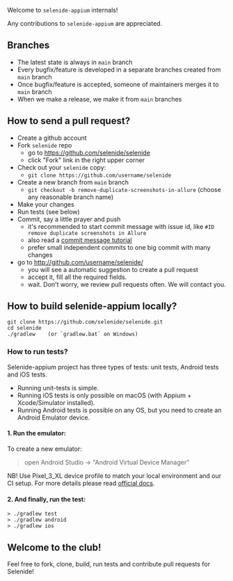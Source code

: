 Welcome to `selenide-appium` internals!

Any contributions to `selenide-appium` are appreciated.  

## Branches
- The latest state is always in `main` branch
- Every bugfix/feature is developed in a separate branches created from `main` branch
- Once bugfix/feature is accepted, someone of maintainers merges it to `main` branch
- When we make a release, we make it from `main` branches

## How to send a pull request?
- Create a github account
- Fork `selenide` repo  
  - go to https://github.com/selenide/selenide
  - click "Fork" link in the right upper corner
- Check out your `selenide` copy:  
  - `git clone https://github.com/username/selenide`
- Create a new branch from `main` branch
  - `git checkout -b remove-duplicate-screenshots-in-allure`   (choose any reasonable branch name)
- Make your changes
- Run tests (see below)
- Commit, say a little prayer and push
  - it's recommended to start commit message with issue id, like `#ID remove duplicate screenshots in Allure`
  - also read a [commit message tutorial](https://chris.beams.io/posts/git-commit/)
  - prefer small independent commits to one big commit with many changes
- go to http://github.com/username/selenide/
  - you will see a automatic suggestion to create a pull request
  - accept it, fill all the required fields.
  - wait. Don't worry, we review pull requests often. We will contact you.  


## How to build selenide-appium locally?

```
git clone https://github.com/selenide/selenide.git
cd selenide
./gradlew    (or `gradlew.bat` on Windows)
```

### How to run tests?
Selenide-appium project has three types of tests: unit tests, Android tests and iOS tests.
* Running unit-tests is simple.
* Running iOS tests is only possible on macOS (with Appium + Xcode/Simulator installed).
* Running Android tests is possible on any OS, but you need to create an Android Emulator device.

#### 1. Run the emulator:

To create a new emulator:
> open Android Studio -> "Android Virtual Device Manager"

NB! Use Pixel_3_XL device profile to match your local environment and our CI setup.
For more details please read [official docs](https://developer.android.com/studio/run/managing-avds).

#### 2. And finally, run the test:
```
> ./gradlew test
> ./gradlew android
> ./gradlew ios
```

## Welcome to the club!
Feel free to fork, clone, build, run tests and contribute pull requests for Selenide!
